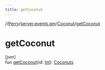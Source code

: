 ```yaml
---
title: getCoconut
---
```

//[Perry](../../../index.html)/[server.events.gm](../index.html)/[Coconut](index.html)/[getCoconut](get-coconut.html)



# getCoconut



[jvm]\
fun [getCoconut](get-coconut.html)(id: [Int](https://kotlinlang.org/api/latest/jvm/stdlib/kotlin/-int/index.html)): [Coconuts](../-coconuts/index.html)




